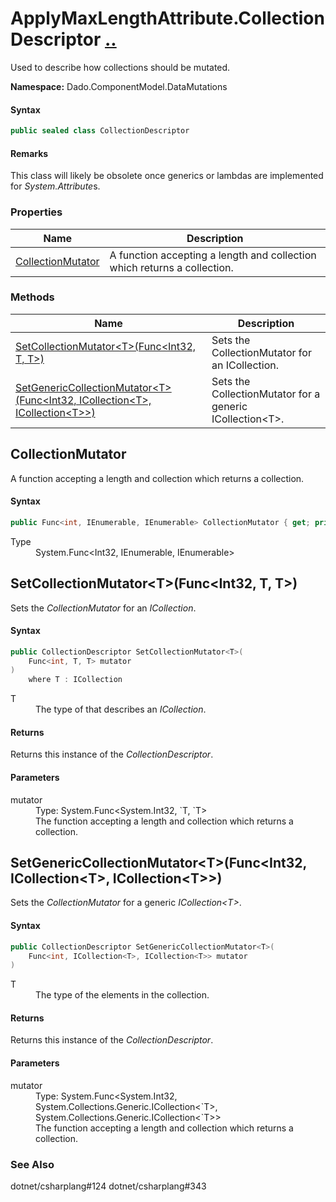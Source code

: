 # ApplyMaxLengthAttribute.CollectionDescriptor [..](README.md#documentation-index 'Documentation Index')

Used to describe how collections should be mutated.

**Namespace:** Dado.ComponentModel.DataMutations

#### Syntax

```csharp
public sealed class CollectionDescriptor
```

#### Remarks

This class will likely be obsolete once generics or lambdas are implemented for *System.Attribute*s.


### Properties

| Name | Description |
| ---- | ----------- |
| [CollectionMutator](#CollectionMutator) | A function accepting a length and collection which returns a collection. |


### Methods

| Name | Description |
| ---- | ----------- |
| [SetCollectionMutator&lt;T&gt;(Func&lt;Int32, T, T&gt;)](#SetCollectionMutatorFunc) | Sets the CollectionMutator for an ICollection. |
| [SetGenericCollectionMutator&lt;T&gt;(Func&lt;Int32, ICollection&lt;T&gt;, ICollection&lt;T&gt;&gt;)](#SetGenericCollectionMutatorFunc) | Sets the CollectionMutator for a generic ICollection&lt;T&gt;. |


<a name='CollectionMutator'></a>
## CollectionMutator

A function accepting a length and collection which returns a collection.

#### Syntax

```csharp
public Func<int, IEnumerable, IEnumerable> CollectionMutator { get; private set; }
```

<dl>
	<dt>Type</dt>
	<dd>System.Func&lt;Int32, IEnumerable, IEnumerable&gt;</dd>
</dl>


<a name='SetCollectionMutatorFunc'></a>
## SetCollectionMutator&lt;T&gt;(Func&lt;Int32, T, T&gt;)

Sets the *CollectionMutator* for an *ICollection*.

#### Syntax

```csharp
public CollectionDescriptor SetCollectionMutator<T>(
	Func<int, T, T> mutator
)
	where T : ICollection
```

<dl>
	<dt>T</dt>
	<dd>The type of that describes an <em>ICollection</em>.</dd>
</dl>

#### Returns

Returns this instance of the *CollectionDescriptor*.

#### Parameters

<dl>
	<dt>mutator</dt>
	<dd>Type: System.Func&lt;System.Int32, `T, `T&gt;<br />The function accepting a length and collection which returns a collection.</dd>
</dl>


<a name='SetGenericCollectionMutatorFunc'></a>
## SetGenericCollectionMutator&lt;T&gt;(Func&lt;Int32, ICollection&lt;T&gt;, ICollection&lt;T&gt;&gt;)

Sets the *CollectionMutator* for a generic *ICollection&lt;T&gt;*.

#### Syntax

```csharp
public CollectionDescriptor SetGenericCollectionMutator<T>(
	Func<int, ICollection<T>, ICollection<T>> mutator
)
```

<dl>
	<dt>T</dt>
	<dd>The type of the elements in the collection.</dd>
</dl>

#### Returns

Returns this instance of the *CollectionDescriptor*.

#### Parameters

<dl>
	<dt>mutator</dt>
	<dd>Type: System.Func&lt;System.Int32, System.Collections.Generic.ICollection&lt;`T&gt;, System.Collections.Generic.ICollection&lt;`T&gt;&gt;<br />The function accepting a length and collection which returns a collection.</dd>
</dl>


### See Also
dotnet/csharplang#124
dotnet/csharplang#343
